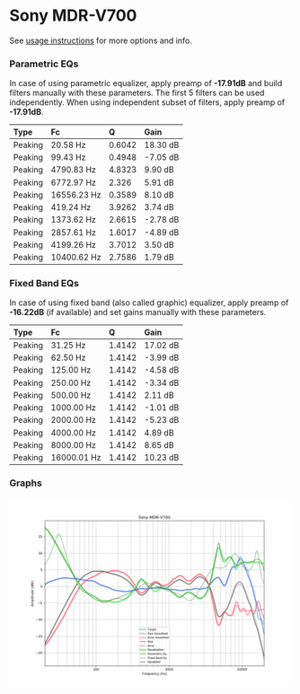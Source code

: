 # Sony MDR-V700
See [usage instructions](https://github.com/jaakkopasanen/AutoEq#usage) for more options and info.

### Parametric EQs
In case of using parametric equalizer, apply preamp of **-17.91dB** and build filters manually
with these parameters. The first 5 filters can be used independently.
When using independent subset of filters, apply preamp of **-17.91dB**.

| Type    | Fc          |      Q | Gain     |
|:--------|:------------|:-------|:---------|
| Peaking | 20.58 Hz    | 0.6042 | 18.30 dB |
| Peaking | 99.43 Hz    | 0.4948 | -7.05 dB |
| Peaking | 4790.83 Hz  | 4.8323 | 9.90 dB  |
| Peaking | 6772.97 Hz  | 2.326  | 5.91 dB  |
| Peaking | 16556.23 Hz | 0.3589 | 8.10 dB  |
| Peaking | 419.24 Hz   | 3.9262 | 3.74 dB  |
| Peaking | 1373.62 Hz  | 2.6615 | -2.78 dB |
| Peaking | 2857.61 Hz  | 1.6017 | -4.89 dB |
| Peaking | 4199.26 Hz  | 3.7012 | 3.50 dB  |
| Peaking | 10400.62 Hz | 2.7586 | 1.79 dB  |

### Fixed Band EQs
In case of using fixed band (also called graphic) equalizer, apply preamp of **-16.22dB**
(if available) and set gains manually with these parameters.

| Type    | Fc          |      Q | Gain     |
|:--------|:------------|:-------|:---------|
| Peaking | 31.25 Hz    | 1.4142 | 17.02 dB |
| Peaking | 62.50 Hz    | 1.4142 | -3.99 dB |
| Peaking | 125.00 Hz   | 1.4142 | -4.58 dB |
| Peaking | 250.00 Hz   | 1.4142 | -3.34 dB |
| Peaking | 500.00 Hz   | 1.4142 | 2.11 dB  |
| Peaking | 1000.00 Hz  | 1.4142 | -1.01 dB |
| Peaking | 2000.00 Hz  | 1.4142 | -5.23 dB |
| Peaking | 4000.00 Hz  | 1.4142 | 4.89 dB  |
| Peaking | 8000.00 Hz  | 1.4142 | 8.65 dB  |
| Peaking | 16000.01 Hz | 1.4142 | 10.23 dB |

### Graphs
![](./Sony%20MDR-V700.png)
